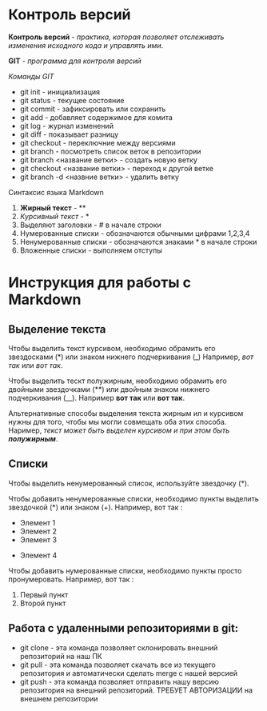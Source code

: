 # Контроль верcий

**Контроль версий** - *практика, которая позволяет отслеживать изменения исходного кода и управлять ими*.

**GIT** - *программа для контроля версий*

*Команды GIT*

* git init - инициализация
* git status - текущее состояние
* git commit - зафиксировать или сохранить
* git add - добавляет содержимое для комита
* git log - журнал изменений
* git diff - показывает разницу
* git checkout - переключние между версиями
* git branch - посмотреть список веток в репозитории
* git branch <название ветки> - создать новую ветку
* git checkout <название ветки> - переход к другой ветке
* git branch -d <назвние ветки> - удалить ветку 

Синтаксис языка Markdown

1. **Жирный текст** - **
2. *Курсивный текст* - *
3. Выделяют заголовки - # в начале строки
4. Нумерованные списки - обозначаются обычными цифрами 1,2,3,4
5. Ненумерованные списки - обозначаются знаками * в начале строки
6. Вложенные списки - выполняем отступы

# Инструкция для работы с Markdown

## Выделение текста
Чтобы выделить текст курсивом, необходимо обрамить его звездосками (*) или знаком нижнего подчеркивания (_) Например, *вот так* или _вот так_.

Чтобы выделить тескт полужирным, необходимо обрамить его двойными звездочками (**) или двойным знаком нижнего подчеркивания (__). Например **вот так** или __вот так__.

Альтернативные способы выделения текста жирным ил и курсивом нужны для того, чтобы мы могли совмещать оба этих способа. Наример, _текст может быть выделен курсивом и при этом быть **полужирным**_.

## Списки

Чтобы выделить ненумерованный список, используйте звездочку (*).


Чтобы добавить ненумерованные списки, необходимо пункты выделить звездочкой (*) или знаком (+). Например, вот так :
* Элемент 1
* Элемент 2
* Элемент 3
+ Элемент 4

Чтобы добавить нумерованные списки, необходимо пункты просто пронумеровать. Например, вот так :

1. Первый пункт
2. Второй пункт


## Работа с удаленными репозиториями в git:

* git clone - эта команда позволяет склонировать внешний репозиторий на наш ПК
* git pull - эта команда позволяет скачать все из текущего репозитория и автоматически сделать merge с нашей версией
* git push - эта команда позволяет отправить нашу версию репозитория на внешний
репозиторий. ТРЕБУЕТ АВТОРИЗАЦИИ на внешнем репозитории



